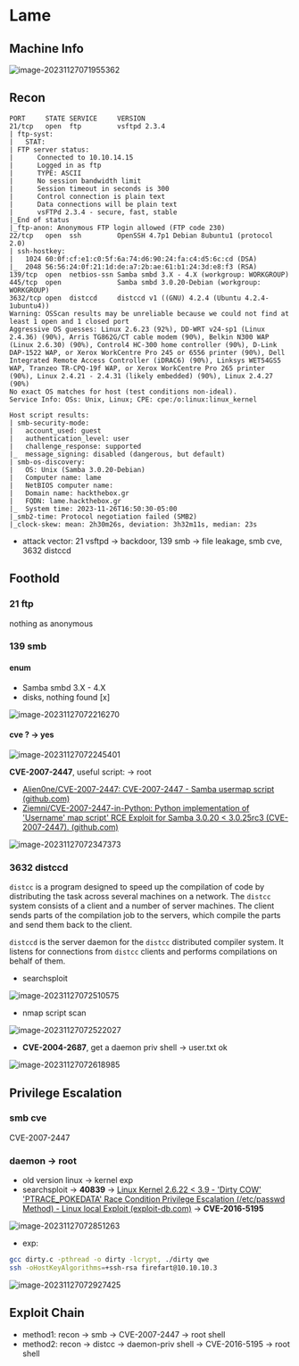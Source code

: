 # Lame

## Machine Info

![image-20231127071955362](./Lame.assets/image-20231127071955362.png)

## Recon

```
PORT     STATE SERVICE     VERSION
21/tcp   open  ftp         vsftpd 2.3.4
| ftp-syst:
|   STAT:
| FTP server status:
|      Connected to 10.10.14.15
|      Logged in as ftp
|      TYPE: ASCII
|      No session bandwidth limit
|      Session timeout in seconds is 300
|      Control connection is plain text
|      Data connections will be plain text
|      vsFTPd 2.3.4 - secure, fast, stable
|_End of status
|_ftp-anon: Anonymous FTP login allowed (FTP code 230)
22/tcp   open  ssh         OpenSSH 4.7p1 Debian 8ubuntu1 (protocol 2.0)
| ssh-hostkey:
|   1024 60:0f:cf:e1:c0:5f:6a:74:d6:90:24:fa:c4:d5:6c:cd (DSA)
|_  2048 56:56:24:0f:21:1d:de:a7:2b:ae:61:b1:24:3d:e8:f3 (RSA)
139/tcp  open  netbios-ssn Samba smbd 3.X - 4.X (workgroup: WORKGROUP)
445/tcp  open              Samba smbd 3.0.20-Debian (workgroup: WORKGROUP)
3632/tcp open  distccd     distccd v1 ((GNU) 4.2.4 (Ubuntu 4.2.4-1ubuntu4))
Warning: OSScan results may be unreliable because we could not find at least 1 open and 1 closed port
Aggressive OS guesses: Linux 2.6.23 (92%), DD-WRT v24-sp1 (Linux 2.4.36) (90%), Arris TG862G/CT cable modem (90%), Belkin N300 WAP (Linux 2.6.30) (90%), Control4 HC-300 home controller (90%), D-Link DAP-1522 WAP, or Xerox WorkCentre Pro 245 or 6556 printer (90%), Dell Integrated Remote Access Controller (iDRAC6) (90%), Linksys WET54GS5 WAP, Tranzeo TR-CPQ-19f WAP, or Xerox WorkCentre Pro 265 printer (90%), Linux 2.4.21 - 2.4.31 (likely embedded) (90%), Linux 2.4.27 (90%)
No exact OS matches for host (test conditions non-ideal).
Service Info: OSs: Unix, Linux; CPE: cpe:/o:linux:linux_kernel

Host script results:
| smb-security-mode:
|   account_used: guest
|   authentication_level: user
|   challenge_response: supported
|_  message_signing: disabled (dangerous, but default)
| smb-os-discovery:
|   OS: Unix (Samba 3.0.20-Debian)
|   Computer name: lame
|   NetBIOS computer name:
|   Domain name: hackthebox.gr
|   FQDN: lame.hackthebox.gr
|_  System time: 2023-11-26T16:50:30-05:00
|_smb2-time: Protocol negotiation failed (SMB2)
|_clock-skew: mean: 2h30m26s, deviation: 3h32m11s, median: 23s
```

- attack vector: 21 vsftpd -> backdoor, 139 smb -> file leakage, smb cve, 3632 distccd

## Foothold

### 21 ftp

nothing as anonymous

### 139 smb

#### enum

- Samba smbd 3.X - 4.X
- disks, nothing found [x]

![image-20231127072216270](./Lame.assets/image-20231127072216270.png)

#### cve ? -> yes

![image-20231127072245401](./Lame.assets/image-20231127072245401.png)

**CVE-2007-2447**, useful script: -> root

- [Alien0ne/CVE-2007-2447: CVE-2007-2447 - Samba usermap script (github.com)](https://github.com/Alien0ne/CVE-2007-2447)
- [Ziemni/CVE-2007-2447-in-Python: Python implementation of 'Username' map script' RCE Exploit for Samba 3.0.20 < 3.0.25rc3 (CVE-2007-2447). (github.com)](https://github.com/Ziemni/CVE-2007-2447-in-Python)

![image-20231127072347373](./Lame.assets/image-20231127072347373.png)

### 3632 distccd

`distcc` is a program designed to speed up the compilation of code by distributing the task across several machines on a network. The `distcc` system consists of a client and a number of server machines. The client sends parts of the compilation job to the servers, which compile the parts and send them back to the client.

`distccd` is the server daemon for the `distcc` distributed compiler system. It listens for connections from `distcc` clients and performs compilations on behalf of them.

- searchsploit

![image-20231127072510575](./Lame.assets/image-20231127072510575.png)

- nmap script scan

![image-20231127072522027](./Lame.assets/image-20231127072522027.png)

- **CVE-2004-2687**, get a daemon priv shell -> user.txt ok

![image-20231127072618985](./Lame.assets/image-20231127072618985.png)

## Privilege Escalation

### smb cve

CVE-2007-2447

### daemon -> root

- old version linux -> kernel exp
- searchsploit -> **40839** -> [Linux Kernel 2.6.22 < 3.9 - 'Dirty COW' 'PTRACE_POKEDATA' Race Condition Privilege Escalation (/etc/passwd Method) - Linux local Exploit (exploit-db.com)](https://www.exploit-db.com/exploits/40839) -> **CVE-2016-5195**

![image-20231127072851263](./Lame.assets/image-20231127072851263.png)

- exp:

```bash
gcc dirty.c -pthread -o dirty -lcrypt, ./dirty qwe
ssh -oHostKeyAlgorithms=+ssh-rsa firefart@10.10.10.3
```

![image-20231127072927425](./Lame.assets/image-20231127072927425.png)

## Exploit Chain

- method1: recon -> smb -> CVE-2007-2447 -> root shell
- method2: recon -> distcc -> daemon-priv shell -> CVE-2016-5195 -> root shell
